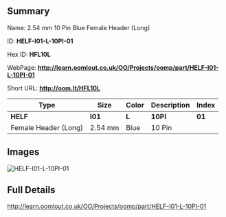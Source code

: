 

## Summary
 
Name:  2.54 mm 10 Pin Blue Female Header (Long) 

ID: __HELF-I01-L-10PI-01__

Hex ID: __HFL10L__

WebPage: __http://learn.oomlout.co.uk/OO/Projects/oomp/part/HELF-I01-L-10PI-01__

Short URL: __http://oom.lt/HFL10L__


| Type   | Size   | Color   | Description   | Index   |    
| ----- | ------   | ------   | -----   | ----   |    
| __HELF__   					| __I01__   					| __L__    						| __10PI__    					| __01__ |    
| Female Header (Long)		| 2.54 mm	| Blue		| 10 Pin	| 	|

## Images
![HELF-I01-L-10PI-01](http://oomlout.com/oomp-gen/parts/HELF-I01-L-10PI-01/HELF-I01-L-10PI-01_420.jpg)

## Full Details

 http://learn.oomlout.co.uk/OO/Projects/oomp/part/HELF-I01-L-10PI-01

